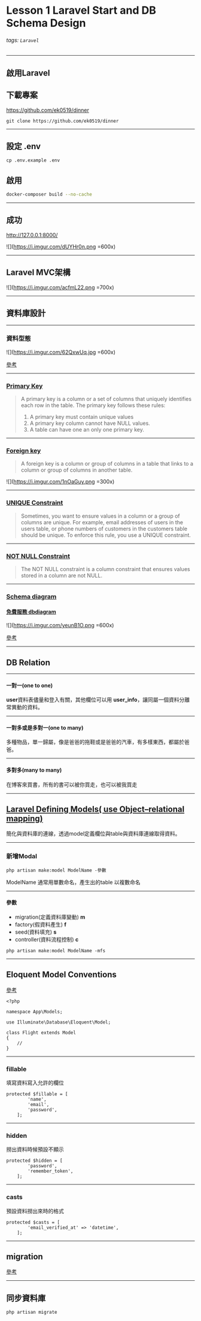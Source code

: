 # Lesson 1 Laravel Start and DB Schema Design

###### tags: `Laravel`

---

## 啟用Laravel

## 下載專案

https://github.com/ek0519/dinner

```bash=
git clone https://github.com/ek0519/dinner
```

----

## 設定 .env

```bash=
cp .env.example .env
```

## 啟用

```bash    
docker-composer build --no-cache
```

----

## 成功

http://127.0.0.1:8000/

![](https://i.imgur.com/dUYHr0n.png =600x)


---

## Laravel MVC架構
![](https://i.imgur.com/acfmL22.png =700x)



---


## 資料庫設計

----

### 資料型態


![](https://i.imgur.com/62QxwUq.jpg =600x)

[參考](https://www.mysqltutorial.org/mysql-data-types.aspx/) 

----

### [Primary Key](https://www.mysqltutorial.org/mysql-primary-key/)

> A primary key is a column or a set of columns that uniquely identifies each row in the table.  The primary key follows these rules:
> 1. A primary key must contain unique values
> 2. A primary key column cannot have NULL values.
> 3. A table can have one an only one primary key.

----

### [Foreign key](https://www.mysqltutorial.org/mysql-foreign-key/)

> A foreign key is a column or group of columns in a table that links to a column or group of columns in another table. 

![](https://i.imgur.com/1nOaGuy.png =300x)

----

### [UNIQUE Constraint](https://www.mysqltutorial.org/mysql-unique-constraint/)

> Sometimes, you want to ensure values in a column or a group of columns are unique. For example, email addresses of users in the users table, or phone numbers of customers in the customers table should be unique. To enforce this rule, you use a UNIQUE constraint.

----

### [NOT NULL Constraint](https://www.mysqltutorial.org/mysql-not-null-constraint/)

> The NOT NULL constraint is a column constraint that ensures values stored in a column are not NULL.

----

### [Schema diagram](https://docs.google.com/spreadsheets/d/1zVXo6KScV9tkyMXmqquF-1d1p_LL-CEMH_lGFhPKkxY/edit#gid=0)



#### [免費服務 dbdiagram](https://dbdiagram.io)
![](https://i.imgur.com/yeunB1O.png =600x)

[參考](https://dbdiagram.io/d/5fa6582c3a78976d7b7ae585)

---

## DB Relation

----

#### 一對一(one to one)

**user**資料表儘量和登入有關，其他欄位可以用 **user_info**，讓同屬一個資料分離常異動的資料。

----

#### 一對多或是多對一(one to many)

多種物品，單一歸屬，像是爸爸的拖鞋或是爸爸的汽車，有多樣東西，都屬於爸爸。

----

#### 多對多(many to many)
在博客來買書，所有的書可以被你買走，也可以被我買走

---

## [Laravel Defining Models( use Object–relational mapping)](https://laravel.com/docs/8.x/eloquent#defining-models)

簡化與資料庫的連線，透過model定義欄位與table與資料庫連線取得資料。

----

### 新增Modal

```bash=
php artisan make:model ModelName -參數
```
ModelName 通常用單數命名，產生出的table 以複數命名

----

#### 參數
* migration(定義資料庫變動)
**m**
* factory(假資料產生)
**f**
* seed(資料填充)
**s**
* controller(資料流程控制)
**c**

```bash=
php artisan make:model ModelName -mfs
```

---

## Eloquent Model Conventions
[參考](https://laravel.com/docs/8.x/eloquent#eloquent-model-conventions)
```php=
<?php

namespace App\Models;

use Illuminate\Database\Eloquent\Model;

class Flight extends Model
{
    //
}
```

----

### fillable 
填寫資料寫入允許的欄位
```php=
protected $fillable = [
        'name',
        'email',
        'password',
    ];
```

----

### hidden
撈出資料時候預設不顯示
```php=
protected $hidden = [
        'password',
        'remember_token',
    ];
```

----

### casts
預設資料撈出來時的格式
```php=
protected $casts = [
        'email_verified_at' => 'datetime',
    ];
```

---


## migration

[參考](https://laravel.com/docs/8.x/migrations#creating-columns)

----

## 同步資料庫

```php=
php artisan migrate
```

